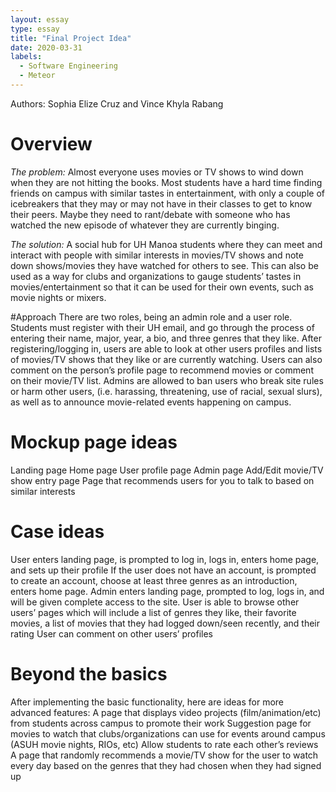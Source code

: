 ```yaml
---
layout: essay
type: essay
title: "Final Project Idea"
date: 2020-03-31
labels:
  - Software Engineering
  - Meteor
---
```

Authors: Sophia Elize Cruz and Vince Khyla Rabang

# Overview
*The problem:* Almost everyone uses movies or TV shows to wind down when they are not hitting the books. Most students have a hard time finding friends on campus with similar tastes in entertainment, with only a couple of icebreakers that they may or may not have in their classes to get to know their peers. Maybe they need to rant/debate with someone who has watched the new episode of whatever they are currently binging. 

*The solution:* A social hub for UH Manoa students where they can meet and interact with people with similar interests in movies/TV shows and note down shows/movies they have watched for others to see. This can also be used as a way for clubs and organizations to gauge students’ tastes in movies/entertainment so that it can be used for their own events, such as movie nights or mixers.

#Approach
There are two roles, being an admin role and a user role. Students must register with their UH email, and go through the process of entering their name, major, year, a bio, and three genres that they like. After registering/logging in, users are able to look at other users profiles and lists of movies/TV shows that they like or are currently watching. Users can also comment on the person’s profile page to recommend movies or comment on their movie/TV list. Admins are allowed to ban users who break site rules or harm other users, (i.e. harassing, threatening, use of racial, sexual slurs), as well as to announce movie-related events happening on campus. 

# Mockup page ideas
Landing page
Home page
User profile page
Admin page
Add/Edit movie/TV show entry page
Page that recommends users for you to talk to based on similar interests

# Case ideas
User enters landing page, is prompted to log in, logs in, enters home page, and sets up their profile
If the user does not have an account, is prompted to create an account, choose at least three genres as an introduction, enters home page.
Admin enters landing page, prompted to log, logs in, and will be given complete access to the site.
User is able to browse other users’ pages which will include a list of genres they like, their favorite movies, a list of movies that they had logged down/seen recently, and their rating
User can comment on other users’ profiles


# Beyond the basics
After implementing the basic functionality, here are ideas for more advanced features:
A page that displays video projects (film/animation/etc) from students across campus to promote their work
Suggestion page for movies to watch that clubs/organizations can use for events around campus (ASUH movie nights, RIOs, etc)
Allow students to rate each other’s reviews
A page that randomly recommends a movie/TV show for the user to watch every day based on the genres that they had chosen when they had signed up
